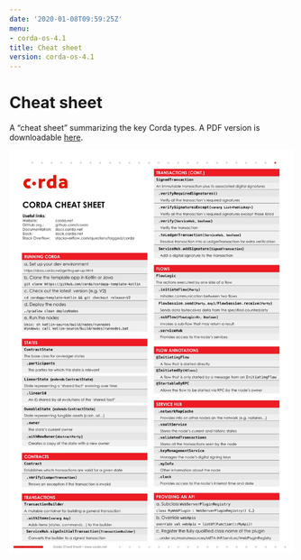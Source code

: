 ```yaml
---
date: '2020-01-08T09:59:25Z'
menu:
- corda-os-4.1
title: Cheat sheet
version: corda-os-4.1
---
```



# Cheat sheet

A “cheat sheet” summarizing the key Corda types. A PDF version is downloadable [here](_static/corda-cheat-sheet.pdf).

![cheatsheet](resources/cheatsheet.jpg "cheatsheet")

